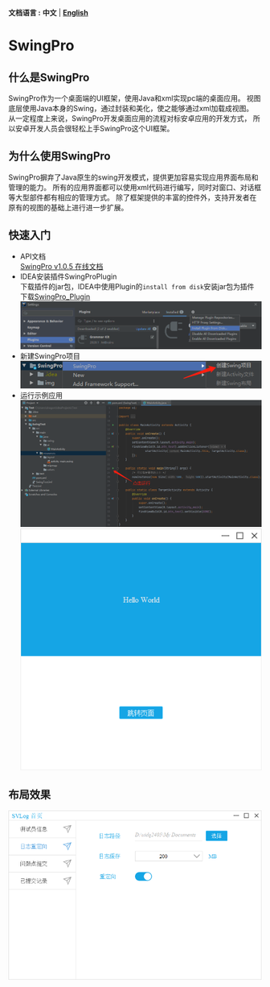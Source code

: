 **文档语言 :** **中文** | **[English](https://github.com/totoro-dev/SwingPro/blob/master/README_ZH.md)**
# SwingPro
## 什么是SwingPro
SwingPro作为一个桌面端的UI框架，使用Java和xml实现pc端的桌面应用。
视图底层使用Java本身的Swing，通过封装和美化，使之能够通过xml加载成视图。
从一定程度上来说，SwingPro开发桌面应用的流程对标安卓应用的开发方式，
所以安卓开发人员会很轻松上手SwingPro这个UI框架。

## 为什么使用SwingPro
SwingPro摒弃了Java原生的swing开发模式，提供更加容易实现应用界面布局和管理的能力。
所有的应用界面都可以使用xml代码进行编写，同时对窗口、对话框等大型部件都有相应的管理方式。
除了框架提供的丰富的控件外，支持开发者在原有的视图的基础上进行进一步扩展。

## 快速入门
- API文档<br>
[SwingPro v1.0.5 在线文档](http://114.67.168.56/doc/SwingPro)
- IDEA安装插件SwingProPlugin<br>
下载插件的jar包，IDEA中使用Plugin的`install from disk`安装jar包为插件<br>
下载[SwingPro_Plugin](http://114.67.168.56/plugin/SwingPro_Plugin_1.0.5.jar)<br>
![插件安装](/img/plugin_install.png)
- 新建SwingPro项目<br>
![新建项目](/img/new_swing_project.png)
- 运行示例应用<br>
![运行应用](/img/run_simple_app.png)<br>
![示例应用](/img/simple_app.png)

## 布局效果
![布局效果](/img/page_demo.png)